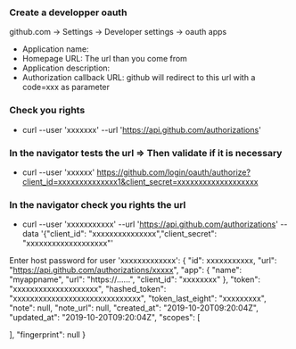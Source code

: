 ### Create a developper oauth ###

github.com -> Settings ->  Developer settings -> oauth apps

- Application name: 
- Homepage URL: The url than you come from
- Application description: 
- Authorization callback URL: github will redirect to this url with a code=xxx as parameter 

### Check you rights ###

* curl --user 'xxxxxxx'  --url 'https://api.github.com/authorizations'

### In the navigator tests the url => Then validate if it is necessary ###

- curl --user 'xxxxxx'  https://github.com/login/oauth/authorize?client_id=xxxxxxxxxxxxxx1&client_secret=xxxxxxxxxxxxxxxxxxx

### In the navigator  check you rights the url ###

* curl --user 'xxxxxxxxxxx'  --url 'https://api.github.com/authorizations' --data '{"client_id": "xxxxxxxxxxxxxxx","client_secret": "xxxxxxxxxxxxxxxxxxx"'

Enter host password for user 'xxxxxxxxxxxxx':
{
  "id": xxxxxxxxxxx,
  "url": "https://api.github.com/authorizations/xxxxx",
  "app": {
    "name": "myappname",
    "url": "https://......",
    "client_id": "xxxxxxxx"
  },
  "token": "xxxxxxxxxxxxxxxxxxxx",
  "hashed_token": "xxxxxxxxxxxxxxxxxxxxxxxxxxxxxx",
  "token_last_eight": "xxxxxxxxx",
  "note": null,
  "note_url": null,
  "created_at": "2019-10-20T09:20:04Z",
  "updated_at": "2019-10-20T09:20:04Z",
  "scopes": [

  ],
  "fingerprint": null
}



